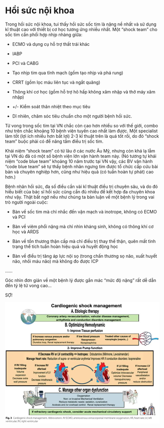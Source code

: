 # Hồi sức nội khoa
  
Trong hồi sức nội khoa, tui thấy hồi sức sốc tim là nặng nề nhất và sử dụng kĩ thuật cao với thiết bị cơ học tương ứng nhiều nhất. Một “shock team” cho sốc tim cần phối hợp nhịp nhàng giữa:
  
- ECMO và dụng cụ hỗ trợ thất trái khác
  
- IABP
  
- PCI và CABG
  
- Tạo nhịp tim qua tĩnh mạch (gồm tạo nhịp và phá rung)
  
- CRRT (gồm lọc máu liên tục và ngắt quãng)
  
- Thông khí cơ học (gồm hỗ trợ hô hấp không xâm nhập và thở máy xâm nhập)
  
- +/- Kiểm soát thân nhiệt theo mục tiêu
  
- Dĩ nhiên, chăm sóc tiêu chuẩn cho một người bệnh hồi sức.
  
Tử vong trong sốc tim tại VN chắc còn cao hơn nhiều so với thế giới, combo như trên chắc khoảng 10 bệnh viện tuyến cao nhất làm được. Một specialist làm tốt (lợi ích nhiều hơn bất lợi) 2-3 kĩ thuật trên là quá tốt rồi, do đó “shock team” buộc phải có để nâng tầm điều trị sốc tim.
  
Khái niệm “shock team” có từ lâu ở các nước Âu Mỹ, nhưng còn khá lạ lẫm tại VN dù đã có một số bệnh viện lớn vận hành team này. (Nó tương tự khái niệm “code blue team” khoảng 10 năm trước tại VN vậy, các BV vận hành “code blue team” sẽ tự thấy bệnh nhân ngưng tim được tổ chức cấp cứu bài bản và chuyên nghiệp hơn, cũng như hiệu quả (có tuần hoàn tự phát) cao hơn.)
  
Bệnh nhân hồi sức, đa số điều cần vài kĩ thuật điều trị chuyên sâu, và do đó hiểu biết của bác sĩ hồi sức cũng cần đủ nhiều để kết hợp đa chuyên khoa như vậy. Thật bất ngờ nếu như chúng ta bàn luận về một bệnh lý trong vai trò người ngoài cuộc:
  
- Bàn về sốc tim mà chỉ nhắc đến vận mạch và inotrope, không có ECMO và PCI
  
- Bàn về viêm phổi nặng mà chỉ nhìn kháng sinh, không có thông khí cơ học và ARDS
  
- Bàn về tổn thương thận cấp mà chỉ điều trị thay thế thận, quên mất tình trạng thể tích tuần hoàn hiệu quả và huyết động học
  
- Bàn về điều trị tăng áp lực nội sọ (trong chấn thương sọ não, xuất huyết não, nhồi máu não) mà không đo được ICP
  
 ……
  
Góc nhìn đơn giản về một bệnh lý được gắn mác “mức độ nặng” rất dễ dẫn đến tỷ lệ tử vong cao…
  
SỢ!
  

  
![Hồi sức nội khoa-20240623095807257.webp](./200%20FILES/201%20Image/H%E1%BB%93i%20s%E1%BB%A9c%20n%E1%BB%99i%20khoa-20240623095807257.webp)